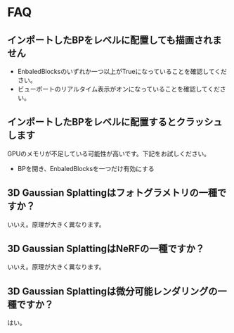 # FAQ

## インポートしたBPをレベルに配置しても描画されません

- EnbaledBlocksのいずれか一つ以上がTrueになっていることを確認してください。
- ビューポートのリアルタイム表示がオンになっていることを確認してください。

## インポートしたBPをレベルに配置するとクラッシュします

GPUのメモリが不足している可能性が高いです。下記をお試しください。

- BPを開き、EnbaledBlocksを一つだけ有効にする

## 3D Gaussian Splattingはフォトグラメトリの一種ですか？

いいえ。原理が大きく異なります。

## 3D Gaussian SplattingはNeRFの一種ですか？

いいえ。原理が大きく異なります。

## 3D Gaussian Splattingは微分可能レンダリングの一種ですか？

はい。